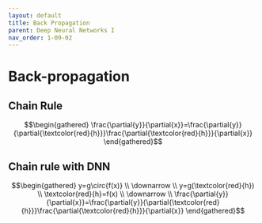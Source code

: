 ```yaml
---
layout: default
title: Back Propagation
parent: Deep Neural Networks I
nav_order: 1-09-02
---
```


# Back-propagation

## Chain Rule

$$\begin{gathered}
\frac{\partial{y}}{\partial{x}}=\frac{\partial{y}}{\partial{\textcolor{red}{h}}}\frac{\partial{\textcolor{red}{h}}}{\partial{x}}
\end{gathered}$$

## Chain rule with DNN

$$\begin{gathered}
y=g\circ{f(x)} \\
\downarrow \\
y=g(\textcolor{red}{h}) \\
\textcolor{red}{h}=f(x) \\
\downarrow \\
\frac{\partial{y}}{\partial{x}}=\frac{\partial{y}}{\partial{\textcolor{red}{h}}}\frac{\partial{\textcolor{red}{h}}}{\partial{x}}
\end{gathered}$$
